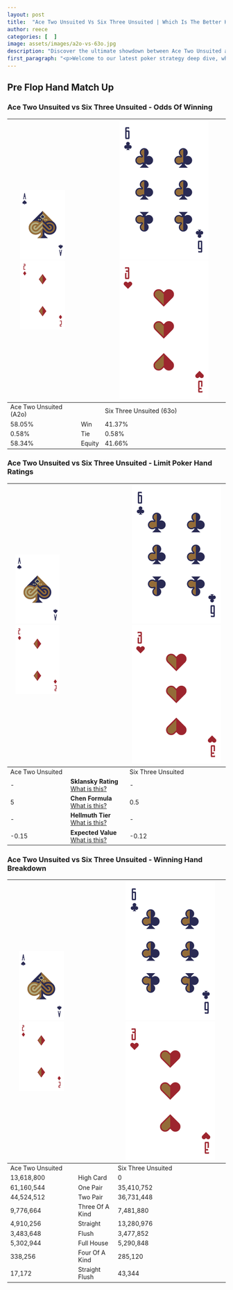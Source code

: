 ```yaml
---
layout: post
title:  "Ace Two Unsuited Vs Six Three Unsuited | Which Is The Better Hand In Poker? A Complete Guide"
author: reece
categories: [  ]
image: assets/images/a2o-vs-63o.jpg
description: "Discover the ultimate showdown between Ace Two Unsuited and Six Three Unsuited in poker! Uncover the odds, strategies, and scenarios where one hand triumphs over the other. Get ready to up your poker game with this thrilling analysis."
first_paragraph: "<p>Welcome to our latest poker strategy deep dive, where we're pitting two distinct hands against each other in a high-stakes showdown: Ace Two Unsuited vs Six Three Unsuited.</p><p>In the dynamic world of poker, every decision counts, and knowing which hand holds the upper hand is key to your success at the table.</p><p>In this article, we'll dissect these two hands, explore the scenarios where one dominates the other, and equip you with the knowledge to make strategic choices that can tip the odds in your favor.</p><p>Get ready to unravel the intriguing dynamics of these poker hands and elevate your game to new heights.</p>"
---
```




[comment]: # (sp0)

## Pre Flop Hand Match Up

<div class="table hand-ratings" markdown="1"> 



### Ace Two Unsuited vs Six Three Unsuited - Odds Of Winning


    
| ![image info](assets/images/hand1/A.png) ![image info](assets/images/hand1/2o.png) |  | ![image info](assets/images/hand2/6.png) ![image info](assets/images/hand2/3o.png) |
| -------- | -------- | -------- |
| Ace Two Unsuited (A2o) |  | Six Three Unsuited (63o) |
| 58.05% | Win | 41.37% |
| 0.58% | Tie | 0.58% |
| 58.34% | Equity | 41.66% |




[comment]: # (sp1)



### Ace Two Unsuited vs Six Three Unsuited - Limit Poker Hand Ratings


    
| ![image info](assets/images/hand1/A.png) ![image info](assets/images/hand1/2o.png) |  | ![image info](assets/images/hand2/6.png) ![image info](assets/images/hand2/3o.png) |
| -------- | -------- | -------- |
| Ace Two Unsuited |  | Six Three Unsuited |
| - | **Sklansky Rating** [What is this?](/sklansky-rating-explained) | - |
| 5 | **Chen Formula** [What is this?](/chen-formula-explained) | 0.5 |
| - | **Hellmuth Tier** [What is this?](/Hellmuth-tier-explained) | - |
| -0.15 | **Expected Value** [What is this?](/expected-value-explained) | -0.12 |




[comment]: # (sp2)



### Ace Two Unsuited vs Six Three Unsuited - Winning Hand Breakdown


    
| ![image info](assets/images/hand1/A.png) ![image info](assets/images/hand1/2o.png) |  | ![image info](assets/images/hand2/6.png) ![image info](assets/images/hand2/3o.png) |
| -------- | -------- | -------- |
| Ace Two Unsuited |  | Six Three Unsuited |
| 13,618,800 | High Card | 0 |
| 61,160,544 | One Pair | 35,410,752 |
| 44,524,512 | Two Pair | 36,731,448 |
| 9,776,664 | Three Of A Kind | 7,481,880 |
| 4,910,256 | Straight | 13,280,976 |
| 3,483,648 | Flush | 3,477,852 |
| 5,302,944 | Full House | 5,290,848 |
| 338,256 | Four Of A Kind | 285,120 |
| 17,172 | Straight Flush | 43,344 |




[comment]: # (sp3)



</div>

[comment]: # (sp4)



[comment]: # (sp5)

